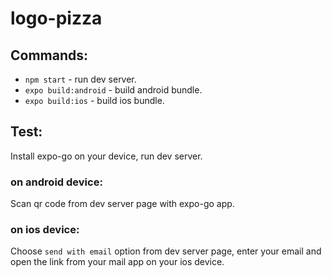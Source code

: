 # logo-pizza
## Commands:
* `npm start` - run dev server.
* `expo build:android` - build android bundle.
* `expo build:ios` - build ios bundle.
## Test:
Install expo-go on your device, run dev server.
### on android device:
Scan qr code from dev server page with expo-go app.
### on ios device:
Choose `send with email` option from dev server page, enter your email and open the link from your mail app on your ios device.